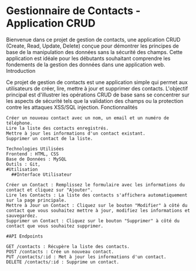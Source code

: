 # Gestionnaire de Contacts - Application CRUD

Bienvenue dans ce projet de gestion de contacts, une application CRUD (Create, Read, Update, Delete) conçue pour démontrer les principes de base de la manipulation des données sans la sécurité des champs. Cette application est idéale pour les débutants souhaitant comprendre les fondements de la gestion des données dans une application web.
Introduction

Ce projet de gestion de contacts est une application simple qui permet aux utilisateurs de créer, lire, mettre à jour et supprimer des contacts. L'objectif principal est d'illustrer les opérations CRUD de base sans se concentrer sur les aspects de sécurité tels que la validation des champs ou la protection contre les attaques XSS/SQL injection.
Fonctionnalités

    Créer un nouveau contact avec un nom, un email et un numéro de téléphone.
    Lire la liste des contacts enregistrés.
    Mettre à jour les informations d'un contact existant.
    Supprimer un contact de la liste.

    Technologies Utilisées
    Frontend : HTML, CSS
    Base de Données : MySQL
    Outils : Git,
    #Utilisation
      ##Interface Utilisateur

    Créer un Contact : Remplissez le formulaire avec les informations du contact et cliquez sur "Ajouter".
    Lire les Contacts : La liste des contacts s'affichera automatiquement sur la page principale.
    Mettre à Jour un Contact : Cliquez sur le bouton "Modifier" à côté du contact que vous souhaitez mettre à jour, modifiez les informations et sauvegardez.
    Supprimer un Contact : Cliquez sur le bouton "Supprimer" à côté du contact que vous souhaitez supprimer.
    
    #API Endpoints

    GET /contacts : Récupère la liste des contacts.
    POST /contacts : Crée un nouveau contact.
    PUT /contacts/:id : Met à jour les informations d'un contact.
    DELETE /contacts/:id : Supprime un contact.

